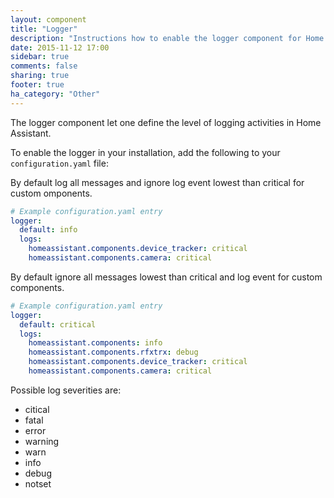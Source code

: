 ```yaml
---
layout: component
title: "Logger"
description: "Instructions how to enable the logger component for Home Assistant."
date: 2015-11-12 17:00
sidebar: true
comments: false
sharing: true
footer: true
ha_category: "Other"
---
```


The logger component let one define the level of logging activities in Home Assistant.

To enable the logger in your installation, add the following to your `configuration.yaml` file:

By default log all messages and ignore log event lowest than critical for custom omponents.

```yaml
# Example configuration.yaml entry
logger:
  default: info
  logs:
    homeassistant.components.device_tracker: critical
    homeassistant.components.camera: critical
```

By default ignore all messages lowest than critical and log event for custom components.

```yaml
# Example configuration.yaml entry
logger:
  default: critical
  logs:
    homeassistant.components: info
    homeassistant.components.rfxtrx: debug
    homeassistant.components.device_tracker: critical
    homeassistant.components.camera: critical
```

Possible log severities are:

- citical
- fatal
- error
- warning
- warn
- info
- debug
- notset
 
